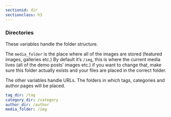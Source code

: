 ```yaml
---
sectionid: dir
sectionclass: h3
---
```

### Directories
These variables handle the folder structure.

The `media_folder` is the place where all of the images are stored (featured images, galleries etc.) By default it’s `/img`, this is where the current media lives (all of the demo posts’ images etc.) if you want to change that, make sure this folder actually exists and your files are placed in the correct folder.

The other variables handle URLs. The folders in which tags, categories and author pages will be placed.

``` yml
tag_dir: /tag
category_dir: /category
author_dir: /author
media_folder: /img
```